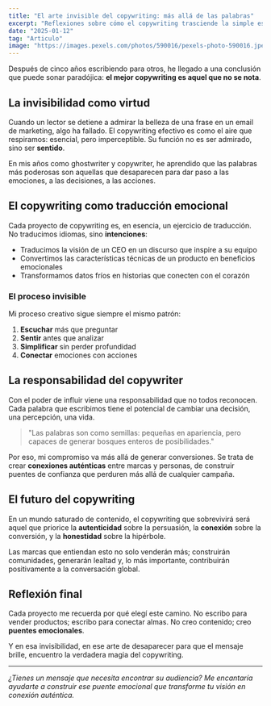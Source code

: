 ```yaml
---
title: "El arte invisible del copywriting: más allá de las palabras"
excerpt: "Reflexiones sobre cómo el copywriting trasciende la simple escritura persuasiva para convertirse en un puente emocional entre marcas y personas."
date: "2025-01-12"
tag: "Articulo"
image: "https://images.pexels.com/photos/590016/pexels-photo-590016.jpeg?auto=compress&cs=tinysrgb&w=800"
---
```


Después de cinco años escribiendo para otros, he llegado a una conclusión que puede sonar paradójica: **el mejor copywriting es aquel que no se nota**.

## La invisibilidad como virtud

Cuando un lector se detiene a admirar la belleza de una frase en un email de marketing, algo ha fallado. El copywriting efectivo es como el aire que respiramos: esencial, pero imperceptible. Su función no es ser admirado, sino ser **sentido**.

En mis años como ghostwriter y copywriter, he aprendido que las palabras más poderosas son aquellas que desaparecen para dar paso a las emociones, a las decisiones, a las acciones.

## El copywriting como traducción emocional

Cada proyecto de copywriting es, en esencia, un ejercicio de traducción. No traducimos idiomas, sino **intenciones**:

- Traducimos la visión de un CEO en un discurso que inspire a su equipo
- Convertimos las características técnicas de un producto en beneficios emocionales
- Transformamos datos fríos en historias que conecten con el corazón

### El proceso invisible

Mi proceso creativo sigue siempre el mismo patrón:

1. **Escuchar** más que preguntar
2. **Sentir** antes que analizar  
3. **Simplificar** sin perder profundidad
4. **Conectar** emociones con acciones

## La responsabilidad del copywriter

Con el poder de influir viene una responsabilidad que no todos reconocen. Cada palabra que escribimos tiene el potencial de cambiar una decisión, una percepción, una vida.

> "Las palabras son como semillas: pequeñas en apariencia, pero capaces de generar bosques enteros de posibilidades."

Por eso, mi compromiso va más allá de generar conversiones. Se trata de crear **conexiones auténticas** entre marcas y personas, de construir puentes de confianza que perduren más allá de cualquier campaña.

## El futuro del copywriting

En un mundo saturado de contenido, el copywriting que sobrevivirá será aquel que priorice la **autenticidad** sobre la persuasión, la **conexión** sobre la conversión, y la **honestidad** sobre la hipérbole.

Las marcas que entiendan esto no solo venderán más; construirán comunidades, generarán lealtad y, lo más importante, contribuirán positivamente a la conversación global.

## Reflexión final

Cada proyecto me recuerda por qué elegí este camino. No escribo para vender productos; escribo para conectar almas. No creo contenido; creo **puentes emocionales**.

Y en esa invisibilidad, en ese arte de desaparecer para que el mensaje brille, encuentro la verdadera magia del copywriting.

---

*¿Tienes un mensaje que necesita encontrar su audiencia? Me encantaría ayudarte a construir ese puente emocional que transforme tu visión en conexión auténtica.*